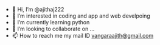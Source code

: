 - 👋 Hi, I’m @ajithaj222
- 👀 I’m interested in coding and app and web develpoing
- 🌱 I’m currently learning python
- 💞️ I’m looking to collaborate on ...
- 📫 How to reach me my mail ID vangaraajith@gmail.com

<!---
ajithaj222/ajithaj222 is a ✨ special ✨ repository because its `README.md` (this file) appears on your GitHub profile.
You can click the Preview link to take a look at your changes.
--->
